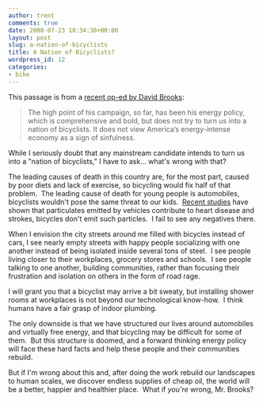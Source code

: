 ```yaml
---
author: trent
comments: true
date: 2008-07-23 18:34:38+00:00
layout: post
slug: a-nation-of-bicyclists
title: A Nation of Bicyclists?
wordpress_id: 12
categories:
- bike
---
```


This passage is from a [recent op-ed by David Brooks](http://www.nytimes.com/2008/07/18/opinion/18brooks.html?hp):


<blockquote>The high point of his campaign, so far, has been his energy policy, which is comprehensive and bold, but does not try to turn us into a nation of bicyclists. It does not view America’s energy-intense economy as a sign of sinfulness.</blockquote>


While I seriously doubt that any mainstream candidate intends to turn us into a "nation of bicyclists," I have to ask... what's wrong with that?

The leading causes of death in this country are, for the most part, caused by poor diets and lack of exercise, so bicycling would fix half of that problem.  The leading cause of death for young people is automobiles, bicyclists wouldn't pose the same threat to our kids.  [Recent studies](http://www.webmd.com/heart-disease/news/20080118/tiny-air-pollution-particles-hurt-heart) have shown that particulates emitted by vehicles contribute to heart disease and strokes, bicycles don't emit such particles.  I fail to see any negatives there.

When I envision the city streets around me filled with bicycles instead of cars, I see nearly empty streets with happy people socializing with one another instead of being isolated inside several tons of steel.  I see people living closer to their workplaces, grocery stores and schools.  I see people talking to one another, building communities, rather than focusing their frustration and isolation on others in the form of road rage.

I will grant you that a bicyclist may arrive a bit sweaty, but installing shower rooms at workplaces is not beyond our technological know-how.  I think humans have a fair grasp of indoor plumbing.

The only downside is that we have structured our lives around automobiles and virtually free energy, and that bicycling may be difficult for some of them.  But this structure is doomed, and a forward thinking energy policy will face these hard facts and help these people and their communities rebuild.

But if I'm wrong about this and, after doing the work rebuild our landscapes to human scales, we discover endless supplies of cheap oil, the world will be a better, happier and healthier place.  What if _you're_ wrong, Mr. Brooks?
